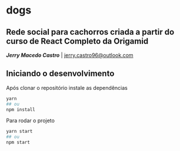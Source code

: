 # dogs 
## Rede social para cachorros criada a partir do curso de React Completo da Origamid  
**_Jerry Macedo Castro_** | jerry.castro96@outlook.com

## Iniciando o desenvolvimento

Após clonar o repositório instale as dependências

```bash
yarn 
## ou 
npm install
```

Para rodar o projeto

```bash
yarn start
## ou 
npm start
```
